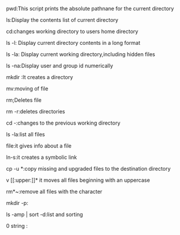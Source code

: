pwd:This script prints the absolute pathnane for the current directory

ls:Display the contents list of current directory

cd:changes working directory to users home directory

ls -l: Display current directory contents in a long format

ls -la: Display current working directory,including hidden files

ls -na:Display user and group id numerically

mkdir :It creates  a directory 

mv:moving of file

rm;Deletes file

rm -r:deletes directories

cd -:changes to the previous working directory

ls -la:list all files

file:it gives info about a file 

ln-s:it creates a symbolic link

cp -u *:copy missing and upgraded files to the destination directory

v [[:upper:]]* it moves all files beginning with an uppercase

rm*~:remove all files with the character

mkdir -p:

ls -amp | sort -d:list and sorting

0 string :
